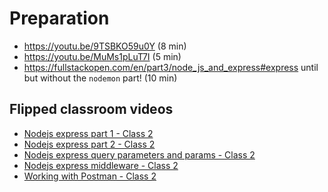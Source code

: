 # Preparation

- <https://youtu.be/9TSBKO59u0Y> (8 min)
- <https://youtu.be/MuMs1pLuT7I> (5 min)
- <https://fullstackopen.com/en/part3/node_js_and_express#express> until but without the `nodemon` part! (10 min)

## Flipped classroom videos

- [Nodejs express part 1 - Class 2](https://youtu.be/4HIq70RzDTY)
- [Nodejs express part 2 - Class 2](https://youtu.be/-J1pd4LgjUo)
- [Nodejs express query parameters and params - Class 2](https://youtu.be/_H-bP10Fmaw)
- [Nodejs express middleware - Class 2](https://youtu.be/ZcwmyYGzBnk)
- [Working with Postman - Class 2](https://youtu.be/zNeOUJPxw2s)
